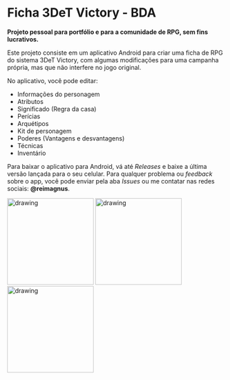 # Ficha 3DeT Victory - BDA

**Projeto pessoal para portfólio e para a comunidade de RPG, sem fins lucrativos.**

Este projeto consiste em um aplicativo Android para criar uma ficha de RPG do sistema 3DeT Victory, com algumas modificações para uma campanha própria, mas que não interfere no jogo original.

No aplicativo, você pode editar:
* Informações do personagem
* Atributos
* Significado (Regra da casa)
* Perícias
* Arquétipos
* Kit de personagem
* Poderes (Vantagens e desvantagens)
* Técnicas
* Inventário

Para baixar o aplicativo para Android, vá até *Releases* e baixe a última versão lançada para o seu celular. Para qualquer problema ou *feedback* sobre o app, você pode enviar pela aba *Issues* ou me contatar nas redes sociais: **@reimagnus**.

<img src="https://github.com/user-attachments/assets/04b973c4-8378-48cb-b680-14f31c197253" alt="drawing" width="200"/>
<img src="https://github.com/user-attachments/assets/54a7ecc9-b9c5-41f6-bdd3-9fa300091ad6" alt="drawing" width="200"/>
<img src="https://github.com/user-attachments/assets/385baf9a-6f48-4377-bc5f-a40347d55472" alt="drawing" width="200"/>
<!--
![Ficha BDA img 1]()
![Ficha BDA img 2]()
![Ficha BDA img 3]()

